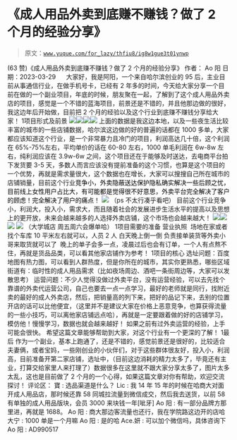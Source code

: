 # 《成人用品外卖到底赚不赚钱？做了 2 个月的经验分享》

> 原文：[`www.yuque.com/for_lazy/thfiu8/ig8w1gue3t01ynwp`](https://www.yuque.com/for_lazy/thfiu8/ig8w1gue3t01ynwp)

<ne-h2 id="554216c3" data-lake-id="554216c3"><ne-heading-ext><ne-heading-anchor></ne-heading-anchor><ne-heading-fold></ne-heading-fold></ne-heading-ext><ne-heading-content><ne-text id="u75930122">(63 赞)《成人用品外卖到底赚不赚钱？做了 2 个月的经验分享》</ne-text></ne-heading-content></ne-h2> <ne-p id="u878ab7c9" data-lake-id="u878ab7c9"><ne-text id="uc403f2e1">作者： Ao 阳</ne-text></ne-p> <ne-p id="u26658cce" data-lake-id="u26658cce"><ne-text id="u47913731">日期：2023-03-29</ne-text></ne-p> <ne-p id="u9a0fe3fc" data-lake-id="u9a0fe3fc"><ne-text id="ub71b12b8" ne-bold="true">     大家好，我是阿阳，一个来自哈尔滨创业的 95 后，主业目前从事通信行业，在做手机号卡，已经有 2 年多的时间，今天给大家分享一个目前在做的一个副业项目，年底的时候，朋友聚在一起，了解到了这个成人用品外卖店的项目，感觉是一个不错的蓝海项目，前景还是不错的，并且他那边做的很好，我这边年后开始做，目前把 2 个月的经验以及这个行业到底赚不赚钱分享给大家！</ne-text></ne-p> <ne-hole id="udf4cfc0c" data-lake-id="udf4cfc0c"><ne-card data-card-name="hr" data-card-type="block" id="ADHEq" data-event-boundary="card"><ne-oli><ne-oli-i>1</ne-oli-i><ne-oli-c class="ne-oli-content" id="u3208b135" data-lake-id="u3208b135"><ne-text id="u42a971f5" ne-bold="true">项目形式及前景</ne-text></ne-oli-c></ne-oli> <ne-p id="u791c43e2" data-lake-id="u791c43e2"><ne-card data-card-name="image" data-card-type="inline" id="uqHim" data-event-boundary="card">![](img/e21c1747b750327a15c32bb94d34c467.png)</ne-card><ne-card data-card-name="image" data-card-type="inline" id="Fa7Rk" data-event-boundary="card">![](img/b7616953120116a01c26526614a5453b.png)</ne-card><ne-card data-card-name="image" data-card-type="inline" id="YWnOy" data-event-boundary="card">![](img/4289ad697f6870f21458a2966776385b.png)</ne-card><ne-card data-card-name="image" data-card-type="inline" id="v9Qhu" data-event-boundary="card">![](img/f0f7ac90a6e645df3c64017f7ca4ee47.png)</ne-card></ne-p> <ne-p id="u1686181f" data-lake-id="u1686181f"><ne-text id="ub797d2d1">上面的数据是我这边本地，以及一些夜生活比较丰富的城市的一些店铺数据，哈尔滨这边做的好的普遍的话都在 1000 多单，大家都应该知道这个行业，是一个非常暴力且冷门的项目，利润高达几十倍，这个利润在 65%-75%左右，平均单价的话在 60-80 左右，1000 单毛利润在 6w-8w 左右，纯利润应该在 3.9w-6w 之间，这个项目还在于能够及时送达，去电商平台拍下发货要 3-5 天，多数人而言应该没有提前准备的这个习惯，也算是这个项目的一个优势，再就是需求量很大，这个数据也在增长，大家可以搜搜自己所在城市的店铺销量，目前这个行业</ne-text><ne-text id="ue4867fad" style="color: rgb(0, 0, 0);">竞争小，外卖隐蔽送达保护隐私确实解决一些后顾之忧，目前线上女性用户占比大，有可能都是觉得很不好意思，外卖平台完全解决了客户的顾虑！完全解决了用户的痛点！</ne-text></ne-p> <ne-p id="u6e76d88f" data-lake-id="u6e76d88f"><ne-card data-card-name="image" data-card-type="inline" id="Fluyg" data-event-boundary="card">![](img/9fd4bf0f2dec61e666f7a45fe9ec9e6c.png)</ne-card></ne-p> <ne-p id="u4572c42b" data-lake-id="u4572c42b"><ne-text id="ud24919d4">（ps 不太行凑乎看吧）</ne-text></ne-p> <ne-p id="u1ee5a363" data-lake-id="u1ee5a363"><ne-text id="u177b23c9">目前这个行业竞争小，利润大，投入小，需求大，而且随着社会的发展进步生活水平的提高以及思想上的更开放，未来会越来越多的人选择外卖店铺，这个市场也会越来越大！</ne-text></ne-p> <ne-p id="udbb58780" data-lake-id="udbb58780"><ne-card data-card-name="image" data-card-type="inline" id="gIumI" data-event-boundary="card">![](img/5b8fa2629cb23909b7f50d7b16f095de.png)</ne-card><ne-card data-card-name="image" data-card-type="inline" id="zIquJ" data-event-boundary="card">![](img/aa8dbd801455b222f0f34bc2e9dc71dc.png)</ne-card></ne-p> <ne-p id="ubb6399bb" data-lake-id="ubb6399bb"><ne-card data-card-name="image" data-card-type="inline" id="kdgFu" data-event-boundary="card">![](img/00d3f916c779b330e766be7549e8439a.png)</ne-card></ne-p> <ne-p id="u812756e9" data-lake-id="u812756e9"><ne-card data-card-name="image" data-card-type="inline" id="jGFa7" data-event-boundary="card">![](img/0793eb31ed600b0563a99f034bd9f879.png)</ne-card></ne-p> <ne-p id="u7d3ee140" data-lake-id="u7d3ee140"><ne-text id="u9a20e399">（大学城店 周五周六会爆单哈）</ne-text></ne-p> <ne-oli><ne-oli-i>1</ne-oli-i><ne-oli-c class="ne-oli-content" id="ua4d6e846" data-lake-id="ua4d6e846"><ne-text id="u855440a5" ne-bold="true">项目需要的准备</ne-text></ne-oli-c></ne-oli> <ne-p id="u8322d8dc" data-lake-id="u8322d8dc"><ne-text id="ua7d7feae">营业执照  场地在家或者找个车库 10 平米左右就可以，人员 2 人 白天晚上倒一倒 负责接单装货等外卖小哥来取货就可以了  晚上的单子会多一点，凌晨过后也会有订单，一个人有点熬不住，再就是货品品类，可以看其他家店铺作为参考！</ne-text></ne-p> <ne-oli><ne-oli-i>1</ne-oli-i><ne-oli-c class="ne-oli-content" id="ua6facfb6" data-lake-id="ua6facfb6"><ne-text id="u24658799" ne-bold="true">项目的核心</ne-text></ne-oli-c></ne-oli> <ne-p id="ud1e5cec0" data-lake-id="ud1e5cec0"><ne-text id="u588752a0">选址问题：百度地图有热力图，可以看到人群热度，但是你所在的城市，其实你更熟悉，哪些区域街道有：临时性的成人用品需求（比如夜场周边、酒吧一条街周边等，大家可以发散思考）</ne-text></ne-p> <ne-p id="uf46e9097" data-lake-id="uf46e9097"><ne-text id="u8ffcc570">运营问题：不少人觉得没做过外卖平台，没有运营经验，可以去先找个靠谱的外卖代运营公司，自己也要去一点一点学习，最好的老师就是同行，找附近卖的最好的成人外卖店，然后，把销量高的列下来，把好的品记下来，去别的位置开店的话可以比他便宜，（这里并不是建议大家在价格上恶意竞争，也算获得流量的一些小技巧，可以离他家店铺远点哈），再就是一定要跟着做的好的店铺学习，模仿他！慢慢学习，数据也就会越来越好！</ne-text></ne-p> <ne-p id="u3febbb68" data-lake-id="u3febbb68"><ne-text id="u79fa0fc9">如果之前有过外卖运营的经验，上手可能会很快。</ne-text></ne-p> <ne-p id="u1f6e5fb2" data-lake-id="u1f6e5fb2"><ne-text id="ud9995fc2">希望这篇文章能够帮助到大家，对这个行业有一个更深的了解！</ne-text></ne-p> <ne-oli><ne-oli-i>1</ne-oli-i><ne-oli-c class="ne-oli-content" id="u81a04eda" data-lake-id="u81a04eda"><ne-text id="u172c4d49" ne-bold="true">最后</ne-text></ne-oli-c></ne-oli> <ne-p id="uc73f0281" data-lake-id="uc73f0281"><ne-text id="u9b688691">作为一个副业，基本上跑通了，还是不错的，感觉前景还是很好的，比较适合夫妻俩，或者宝妈，一些刚创业的小伙伴们，对于这些群体很友好，投入小，利润高，目前准备开第二家店铺，选址中，（</ne-text><ne-text id="u07dbfd46">目前这边消耗的精力太多了，毕竟还有主业，打算交给家里人来打理了</ne-text><ne-text id="ud5cb0f4c">）数据很多在这里就不跟大家分享太多了，图片太多太乱，这也是目前做了 2 个月的一个心得，如果这篇文章对你有帮助，欢迎交流探讨！</ne-text></ne-p> <ne-hole id="ucfb78e87" data-lake-id="ucfb78e87"><ne-card data-card-name="hr" data-card-type="block" id="nHNET" data-event-boundary="card"><ne-p id="u74b588c2" data-lake-id="u74b588c2"><ne-text id="u41be0382">评论区：</ne-text></ne-p> <ne-p id="u7b3f2c6a" data-lake-id="u7b3f2c6a"><ne-text id="ub4901926">寶 : 选品渠道是什么？</ne-text> <ne-text id="uf89a7b1c">Lic : 我 14 年 15 年的时候在哈商大对面开成人用品店，那时候还靠 58 同城拉流量到微信成交，然后我去送货，以前 58 有单独的成人用品版块，会员 3000 来块钱一年[呲牙]</ne-text> <ne-text id="u6e32eae0">Ao 阳 : 有一部分品牌方那里进，再就是 1688。</ne-text> <ne-text id="ubcbe1f2c">Ao 阳 : 商大那边客流量也还行，我在学院路这边开的店哈</ne-text> <ne-text id="u96e233b6">大宁 : 1000 单是一个月嘛</ne-text> <ne-text id="uac3eb783">Ao 阳 : 是的哈</ne-text> <ne-text id="uee29f489">Ace.妍 : 可以加个微信吗，具体咨询下</ne-text> <ne-text id="u8ec55976">Ao 阳 : AD990517</ne-text></ne-p></ne-card></ne-hole></ne-card></ne-hole>